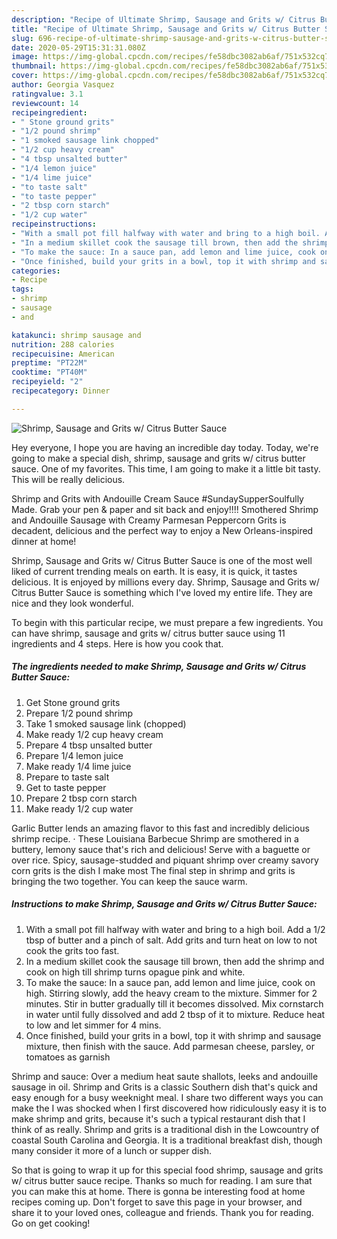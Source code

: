 ```yaml
---
description: "Recipe of Ultimate Shrimp, Sausage and Grits w/ Citrus Butter Sauce"
title: "Recipe of Ultimate Shrimp, Sausage and Grits w/ Citrus Butter Sauce"
slug: 696-recipe-of-ultimate-shrimp-sausage-and-grits-w-citrus-butter-sauce
date: 2020-05-29T15:31:31.080Z
image: https://img-global.cpcdn.com/recipes/fe58dbc3082ab6af/751x532cq70/shrimp-sausage-and-grits-w-citrus-butter-sauce-recipe-main-photo.jpg
thumbnail: https://img-global.cpcdn.com/recipes/fe58dbc3082ab6af/751x532cq70/shrimp-sausage-and-grits-w-citrus-butter-sauce-recipe-main-photo.jpg
cover: https://img-global.cpcdn.com/recipes/fe58dbc3082ab6af/751x532cq70/shrimp-sausage-and-grits-w-citrus-butter-sauce-recipe-main-photo.jpg
author: Georgia Vasquez
ratingvalue: 3.1
reviewcount: 14
recipeingredient:
- " Stone ground grits"
- "1/2 pound shrimp"
- "1 smoked sausage link chopped"
- "1/2 cup heavy cream"
- "4 tbsp unsalted butter"
- "1/4 lemon juice"
- "1/4 lime juice"
- "to taste salt"
- "to taste pepper"
- "2 tbsp corn starch"
- "1/2 cup water"
recipeinstructions:
- "With a small pot fill halfway with water and bring to a high boil. Add a 1/2 tbsp of butter and a pinch of salt. Add grits and turn heat on low to not cook the grits too fast."
- "In a medium skillet cook the sausage till brown, then add the shrimp and cook on high till shrimp turns opague pink and white."
- "To make the sauce: In a sauce pan, add lemon and lime juice, cook on high. Stirring slowly, add the heavy cream to the mixture. Simmer for 2 minutes. Stir in butter gradually till it becomes dissolved. Mix cornstarch in water until fully dissolved and add 2 tbsp of it to mixture. Reduce heat to low and let simmer for 4 mins."
- "Once finished, build your grits in a bowl, top it with shrimp and sausage mixture, then finish with the sauce. Add parmesan cheese, parsley, or tomatoes as garnish"
categories:
- Recipe
tags:
- shrimp
- sausage
- and

katakunci: shrimp sausage and 
nutrition: 288 calories
recipecuisine: American
preptime: "PT22M"
cooktime: "PT40M"
recipeyield: "2"
recipecategory: Dinner

---
```



![Shrimp, Sausage and Grits w/ Citrus Butter Sauce](https://img-global.cpcdn.com/recipes/fe58dbc3082ab6af/751x532cq70/shrimp-sausage-and-grits-w-citrus-butter-sauce-recipe-main-photo.jpg)

Hey everyone, I hope you are having an incredible day today. Today, we're going to make a special dish, shrimp, sausage and grits w/ citrus butter sauce. One of my favorites. This time, I am going to make it a little bit tasty. This will be really delicious.

Shrimp and Grits with Andouille Cream Sauce #SundaySupperSoulfully Made. Grab your pen &amp; paper and sit back and enjoy!!!! Smothered Shrimp and Andouille Sausage with Creamy Parmesan Peppercorn Grits is decadent, delicious and the perfect way to enjoy a New Orleans-inspired dinner at home!

Shrimp, Sausage and Grits w/ Citrus Butter Sauce is one of the most well liked of current trending meals on earth. It is easy, it is quick, it tastes delicious. It is enjoyed by millions every day. Shrimp, Sausage and Grits w/ Citrus Butter Sauce is something which I've loved my entire life. They are nice and they look wonderful.


To begin with this particular recipe, we must prepare a few ingredients. You can have shrimp, sausage and grits w/ citrus butter sauce using 11 ingredients and 4 steps. Here is how you cook that.

<!--inarticleads1-->

##### The ingredients needed to make Shrimp, Sausage and Grits w/ Citrus Butter Sauce:

1. Get  Stone ground grits
1. Prepare 1/2 pound shrimp
1. Take 1 smoked sausage link (chopped)
1. Make ready 1/2 cup heavy cream
1. Prepare 4 tbsp unsalted butter
1. Prepare 1/4 lemon juice
1. Make ready 1/4 lime juice
1. Prepare to taste salt
1. Get to taste pepper
1. Prepare 2 tbsp corn starch
1. Make ready 1/2 cup water


Garlic Butter lends an amazing flavor to this fast and incredibly delicious shrimp recipe. · These Louisiana Barbecue Shrimp are smothered in a buttery, lemony sauce that&#39;s rich and delicious! Serve with a baguette or over rice. Spicy, sausage-studded and piquant shrimp over creamy savory corn grits is the dish I make most The final step in shrimp and grits is bringing the two together. You can keep the sauce warm. 

<!--inarticleads2-->

##### Instructions to make Shrimp, Sausage and Grits w/ Citrus Butter Sauce:

1. With a small pot fill halfway with water and bring to a high boil. Add a 1/2 tbsp of butter and a pinch of salt. Add grits and turn heat on low to not cook the grits too fast.
1. In a medium skillet cook the sausage till brown, then add the shrimp and cook on high till shrimp turns opague pink and white.
1. To make the sauce: In a sauce pan, add lemon and lime juice, cook on high. Stirring slowly, add the heavy cream to the mixture. Simmer for 2 minutes. Stir in butter gradually till it becomes dissolved. Mix cornstarch in water until fully dissolved and add 2 tbsp of it to mixture. Reduce heat to low and let simmer for 4 mins.
1. Once finished, build your grits in a bowl, top it with shrimp and sausage mixture, then finish with the sauce. Add parmesan cheese, parsley, or tomatoes as garnish


Shrimp and sauce: Over a medium heat saute shallots, leeks and andouille sausage in oil. Shrimp and Grits is a classic Southern dish that&#39;s quick and easy enough for a busy weeknight meal. I share two different ways you can make the I was shocked when I first discovered how ridiculously easy it is to make shrimp and grits, because it&#39;s such a typical restaurant dish that I think of as really. Shrimp and grits is a traditional dish in the Lowcountry of coastal South Carolina and Georgia. It is a traditional breakfast dish, though many consider it more of a lunch or supper dish. 

So that is going to wrap it up for this special food shrimp, sausage and grits w/ citrus butter sauce recipe. Thanks so much for reading. I am sure that you can make this at home. There is gonna be interesting food at home recipes coming up. Don't forget to save this page in your browser, and share it to your loved ones, colleague and friends. Thank you for reading. Go on get cooking!
